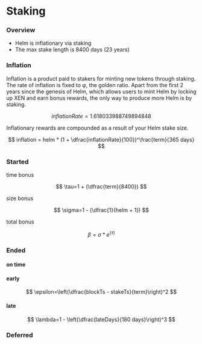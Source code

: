 # Staking

### Overview

* Helm is inflationary via staking
* The max stake length is 8400 days (23 years)

### Inflation

Inflation is a product paid to stakers for minting new tokens through staking. The rate of inflation is fixed to φ, the golden ratio. Apart from the first 2 years since the genesis of Helm, which allows users to mint Helm by locking up XEN and earn bonus rewards, the only way to produce more Helm is by staking.

$$
inflationRate = 1.618033988749894848
$$

Inflationary rewards are compounded as a result of your Helm stake size.

$$
inflation = helm * (1 + \dfrac{inflationRate}{100})^\frac{term}{365 
days}
$$

###

### Started

time bonus

$$
\tau=1 + (\dfrac{term}{8400})
$$

size bonus

$$
\sigma=1 - (\dfrac{1}{helm + 1})
$$

total bonus

$$
\beta = \sigma * e^{(\tau)}
$$

### Ended

#### on time

#### early

$$
\epsilon=\left(\dfrac{blockTs - stakeTs}{term}\right)^2
$$

#### late

$$
\lambda=1 - \left(\dfrac{lateDays}{180 days}\right)^3
$$

### Deferred

